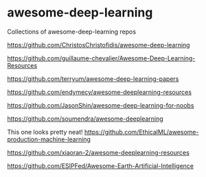 # awesome-deep-learning
Collections of awesome-deep-learning repos 

https://github.com/ChristosChristofidis/awesome-deep-learning

https://github.com/guillaume-chevalier/Awesome-Deep-Learning-Resources

https://github.com/terryum/awesome-deep-learning-papers

https://github.com/endymecy/awesome-deeplearning-resources

https://github.com/JasonShin/awesome-deep-learning-for-noobs

https://github.com/soumendra/awesome-deeplearning

This one looks pretty neat!
https://github.com/EthicalML/awesome-production-machine-learning

https://github.com/xiaoran-2/awesome-deeplearning-resources

https://github.com/ESIPFed/Awesome-Earth-Artificial-Intelligence


